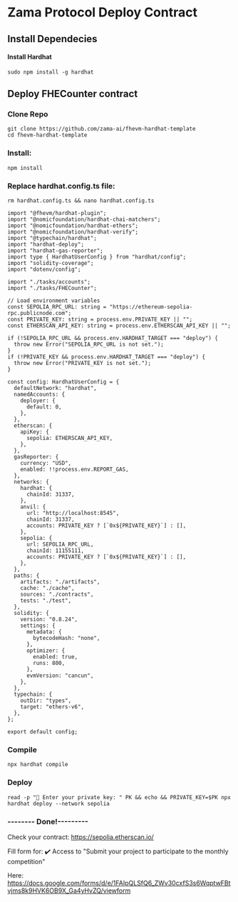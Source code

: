 # Zama Protocol Deploy Contract
## Install Dependecies
#### Install Hardhat
```
sudo npm install -g hardhat
```
## Deploy FHECounter contract
### Clone Repo
```
git clone https://github.com/zama-ai/fhevm-hardhat-template
cd fhevm-hardhat-template
```
### Install:
```
npm install
```
### Replace hardhat.config.ts file:
```
rm hardhat.config.ts && nano hardhat.config.ts
```
```
import "@fhevm/hardhat-plugin";
import "@nomicfoundation/hardhat-chai-matchers";
import "@nomicfoundation/hardhat-ethers";
import "@nomicfoundation/hardhat-verify";
import "@typechain/hardhat";
import "hardhat-deploy";
import "hardhat-gas-reporter";
import type { HardhatUserConfig } from "hardhat/config";
import "solidity-coverage";
import "dotenv/config";

import "./tasks/accounts";
import "./tasks/FHECounter";

// Load environment variables
const SEPOLIA_RPC_URL: string = "https://ethereum-sepolia-rpc.publicnode.com";
const PRIVATE_KEY: string = process.env.PRIVATE_KEY || "";
const ETHERSCAN_API_KEY: string = process.env.ETHERSCAN_API_KEY || "";

if (!SEPOLIA_RPC_URL && process.env.HARDHAT_TARGET === "deploy") {
  throw new Error("SEPOLIA_RPC_URL is not set.");
}
if (!PRIVATE_KEY && process.env.HARDHAT_TARGET === "deploy") {
  throw new Error("PRIVATE_KEY is not set.");
}

const config: HardhatUserConfig = {
  defaultNetwork: "hardhat",
  namedAccounts: {
    deployer: {
      default: 0,
    },
  },
  etherscan: {
    apiKey: {
      sepolia: ETHERSCAN_API_KEY,
    },
  },
  gasReporter: {
    currency: "USD",
    enabled: !!process.env.REPORT_GAS,
  },
  networks: {
    hardhat: {
      chainId: 31337,
    },
    anvil: {
      url: "http://localhost:8545",
      chainId: 31337,
      accounts: PRIVATE_KEY ? [`0x${PRIVATE_KEY}`] : [],
    },
    sepolia: {
      url: SEPOLIA_RPC_URL,
      chainId: 11155111,
      accounts: PRIVATE_KEY ? [`0x${PRIVATE_KEY}`] : [],
    },
  },
  paths: {
    artifacts: "./artifacts",
    cache: "./cache",
    sources: "./contracts",
    tests: "./test",
  },
  solidity: {
    version: "0.8.24",
    settings: {
      metadata: {
        bytecodeHash: "none",
      },
      optimizer: {
        enabled: true,
        runs: 800,
      },
      evmVersion: "cancun",
    },
  },
  typechain: {
    outDir: "types",
    target: "ethers-v6",
  },
};

export default config;
```
### Compile
```
npx hardhat compile
```
### Deploy
```
read -p "🔑 Enter your private key: " PK && echo && PRIVATE_KEY=$PK npx hardhat deploy --network sepolia
```
### -------- Done!---------
Check your contract: https://sepolia.etherscan.io/

Fill form for: ✔️ Access to "Submit your project to participate to the monthly competition"

Here: https://docs.google.com/forms/d/e/1FAIpQLSfQ6_ZWv30cxfS3s6WqptwFBtvjms8k9HVK6OB9X_Ga4yHvZQ/viewform


